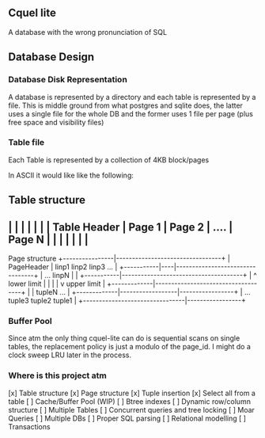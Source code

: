 ## Cquel lite

A database with the wrong pronunciation of SQL


## Database Design

### Database Disk Representation

A database is represented by a directory and each table is represented by a file. This is middle ground from what postgres and sqlite does,
the latter uses a single file for the whole DB and the former uses 1 file per page (plus free space and visibility files)

### Table file

Each Table is represented by a collection of 4KB block/pages


In ASCII it would like like the following:

Table structure
 ----------------------------------------------------------
|               |         |         |           |         |
|  Table Header | Page 1  |  Page 2 |  ....     | Page N  |
|               |         |         |           |         |
 ----------------------------------------------------------

Page structure
+----------------|---------------------------------+
| PageHeader | linp1 linp2 linp3 ...               |
+-----------|----|---------------------------------+
| ... linpN |                                      |
+-----------|--------------------------------------+
|           ^ lower limit                          |
|                                                  |
|             v upper limit                        |
+-------------|------------------------------------+
|             | tupleN ...                         |
+-------------|------------------|-----------------+
|     ... tuple3 tuple2 tuple1                     |
+--------------------------------|-----------------+


### Buffer Pool

Since atm the only thing cquel-lite can do is sequential scans on single tables, the replacement policy is just a modulo of the page_id.
I might do a clock sweep LRU later in the process.


### Where is this project atm

[x] Table structure
[x] Page structure
[x] Tuple insertion
[x] Select all from a table
[ ] Cache/Buffer Pool (WIP)
[ ] Btree indexes
[ ] Dynamic row/column structure
[ ] Multiple Tables
[ ] Concurrent queries and tree locking
[ ] Moar Queries
[ ] Multiple DBs
[ ] Proper SQL parsing
[ ] Relational modelling
[ ] Transactions
